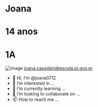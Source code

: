 #                           Joana
#                          14 anos
#                            1A
![image](https://user-images.githubusercontent.com/110929043/184941550-d539931e-ecff-4696-8fd0-93fbaacf5c28.png)
joana.cassidori@escola.pr.gov.pr






- 👋 Hi, I’m @joana0712
- 👀 I’m interested in ...
- 🌱 I’m currently learning ...
- 💞️ I’m looking to collaborate on ...
- 📫 How to reach me ...

<!---
joana0712/joana0712 is a ✨ special ✨ repository because its `README.md` (this file) appears on your GitHub profile.
You can click the Preview link to take a look at your changes.
--->
